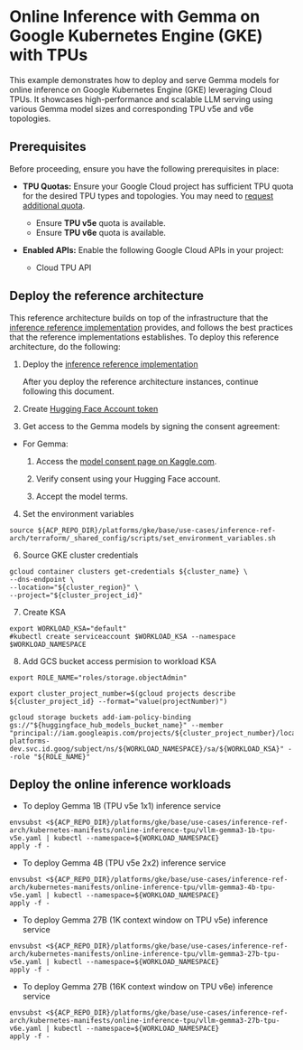 # Online Inference with Gemma on Google Kubernetes Engine (GKE) with TPUs

This example demonstrates how to deploy and serve Gemma models for online
inference on Google Kubernetes Engine (GKE) leveraging Cloud TPUs. It showcases
high-performance and scalable LLM serving using various Gemma model sizes and
corresponding TPU v5e and v6e topologies.

## Prerequisites

Before proceeding, ensure you have the following prerequisites in place:

- **TPU Quotas:** Ensure your Google Cloud project has sufficient TPU quota for
  the desired TPU types and topologies. You may need to
  [request additional quota](https://www.google.com/search?q=https://cloud.google.com/docs/quotas%23requesting_additional_quota).
  - Ensure **TPU v5e** quota is available.
  - Ensure **TPU v6e** quota is available.
- **Enabled APIs:** Enable the following Google Cloud APIs in your project:

  - Cloud TPU API

## Deploy the reference architecture

This reference architecture builds on top of the infrastructure that the
[inference reference implementation](/platforms/gke/base/use-cases/inference-ref-arch/terraform/README.md)
provides, and follows the best practices that the reference implementations
establishes. To deploy this reference architecture, do the following:

1.  Deploy the
    [inference reference implementation](/platforms/gke/base/use-cases/inference-ref-arch/terraform/README.md)

    After you deploy the reference architecture instances, continue following
    this document.

2.  Create
    [Hugging Face Account token](/platforms/gke/base/core/huggingface/initialize/README.md)

3.  Get access to the Gemma models by signing the consent agreement:

- For Gemma:

  1. Access the
     [model consent page on Kaggle.com](https://www.kaggle.com/models/google/gemma).

  1. Verify consent using your Hugging Face account.

  1. Accept the model terms.

4. Set the environment variables

```shell
source ${ACP_REPO_DIR}/platforms/gke/base/use-cases/inference-ref-arch/terraform/_shared_config/scripts/set_environment_variables.sh
```

6. Source GKE cluster credentials

```shell
gcloud container clusters get-credentials ${cluster_name} \
--dns-endpoint \
--location="${cluster_region}" \
--project="${cluster_project_id}"
```

7. Create KSA

```shell
export WORKLOAD_KSA="default"
#kubectl create serviceaccount $WORKLOAD_KSA --namespace $WORKLOAD_NAMESPACE
```

8. Add GCS bucket access permision to workload KSA

```shell
export ROLE_NAME="roles/storage.objectAdmin"

export cluster_project_number=$(gcloud projects describe ${cluster_project_id} --format="value(projectNumber)")

gcloud storage buckets add-iam-policy-binding gs://"${huggingface_hub_models_bucket_name}" --member "principal://iam.googleapis.com/projects/${cluster_project_number}/locations/global/workloadIdentityPools/accelerated-platforms-dev.svc.id.goog/subject/ns/${WORKLOAD_NAMESPACE}/sa/${WORKLOAD_KSA}" --role "${ROLE_NAME}"
```

## Deploy the online inference workloads

- To deploy Gemma 1B (TPU v5e 1x1) inference service

```shell
envsubst <${ACP_REPO_DIR}/platforms/gke/base/use-cases/inference-ref-arch/kubernetes-manifests/online-inference-tpu/vllm-gemma3-1b-tpu-v5e.yaml | kubectl --namespace=${WORKLOAD_NAMESPACE}
apply -f -
```

- To deploy Gemma 4B (TPU v5e 2x2) inference service

```shell
envsubst <${ACP_REPO_DIR}/platforms/gke/base/use-cases/inference-ref-arch/kubernetes-manifests/online-inference-tpu/vllm-gemma3-4b-tpu-v5e.yaml | kubectl --namespace=${WORKLOAD_NAMESPACE}
apply -f -
```

- To deploy Gemma 27B (1K context window on TPU v5e) inference service

```shell
envsubst <${ACP_REPO_DIR}/platforms/gke/base/use-cases/inference-ref-arch/kubernetes-manifests/online-inference-tpu/vllm-gemma3-27b-tpu-v5e.yaml | kubectl --namespace=${WORKLOAD_NAMESPACE}
apply -f -
```

- To deploy Gemma 27B (16K context window on TPU v6e) inference service

```shell
envsubst <${ACP_REPO_DIR}/platforms/gke/base/use-cases/inference-ref-arch/kubernetes-manifests/online-inference-tpu/vllm-gemma3-27b-tpu-v6e.yaml | kubectl --namespace=${WORKLOAD_NAMESPACE}
apply -f -
```
